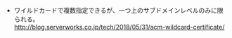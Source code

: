 - ワイルドカードで複数指定できるが、一つ上のサブドメインレベルのみに限られる。  
http://blog.serverworks.co.jp/tech/2018/05/31/acm-wildcard-certificate/
